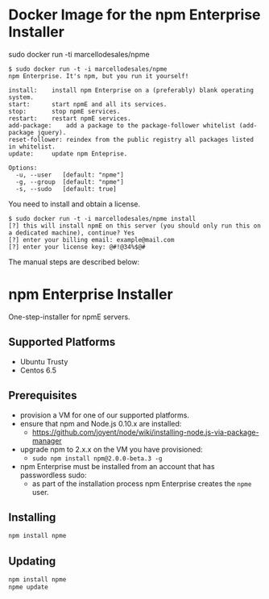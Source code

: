 # Docker Image for the npm Enterprise Installer

sudo docker run -ti marcellodesales/npme

```
$ sudo docker run -t -i marcellodesales/npme 
npm Enterprise. It's npm, but you run it yourself!

install:	install npm Enterprise on a (preferably) blank operating system.
start:		start npmE and all its services.
stop:		stop npmE services.
restart:	restart npmE services.
add-package:	add a package to the package-follower whitelist (add-package jquery).
reset-follower:	reindex from the public registry all packages listed in whitelist.
update:		update npm Enteprise.

Options:
  -u, --user   [default: "npme"]
  -g, --group  [default: "npme"]
  -s, --sudo   [default: true]

```

You need to install and obtain a license.

```
$ sudo docker run -t -i marcellodesales/npme install
[?] this will install npmE on this server (you should only run this on a dedicated machine), continue? Yes
[?] enter your billing email: example@mail.com
[?] enter your license key: @#!@34%$@#

```

The manual steps are described below:

# npm Enterprise Installer

One-step-installer for npmE servers.

## Supported Platforms

* Ubuntu Trusty
* Centos 6.5

## Prerequisites

* provision a VM for one of our supported platforms.
* ensure that npm and Node.js 0.10.x are installed:
  * https://github.com/joyent/node/wiki/installing-node.js-via-package-manager
* upgrade npm to 2.x.x on the VM you have provisioned:
  * `sudo npm install npm@2.0.0-beta.3 -g`
* npm Enterprise must be installed from an account that has passwordless sudo:
  * as part of the installation process npm Enterprise creates the `npme` user.

## Installing

```bash
npm install npme
```

## Updating

```bash
npm install npme
npme update
```
